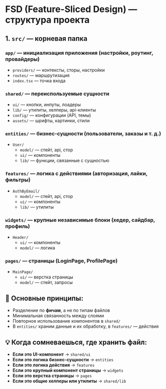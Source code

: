 # FSD (Feature-Sliced Design) — структура проекта

## 1. `src/` — корневая папка

### `app/` — инициализация приложения (настройки, роутинг, провайдеры)
- `providers/` — контексты, сторы, настройки
- `routes/` — маршрутизация
- `index.tsx` — точка входа

### `shared/` — переиспользуемые сущности
- `ui/` — кнопки, инпуты, лоадеры
- `lib/` — утилиты, хелперы, api-клиенты
- `config/` — конфигурации (API, темы)
- `assets/` — шрифты, картинки, стили

### `entities/` — бизнес-сущности (пользователи, заказы и т. д.)
- `User/`
    - `model/` — стейт, api, стор
    - `ui/` — компоненты
    - `lib/` — функции, связанные с сущностью

### `features/` — логика с действиями (авторизация, лайки, фильтры)
- `AuthByEmail/`
    - `model/` — стейт, api, стор
    - `ui/` — компоненты
    - `lib/` — утилиты

### `widgets/` — крупные независимые блоки (хедер, сайдбар, профиль)
- `Header/`
    - `ui/` — компоненты
    - `model/` — логика

### `pages/` — страницы (LoginPage, ProfilePage)
- `MainPage/`
    - `ui/` — верстка страницы
    - `model/` — стейт, запросы

## 🔹 Основные принципы:
- Разделение по **фичам**, а не по типам файлов
- Минимальная связанность между слоями
- Повторное использование компонентов в `shared/`
- В `entities/` храним данные и их обработку, в `features/` — действия

## 💡 Когда сомневаешься, где хранить файл:
- **Если это UI-компонент** → `shared/ui`
- **Если это логика бизнес-сущности** → `entities`
- **Если это логика действия** → `features`
- **Если это крупный компонент страницы** → `widgets`
- **Если это верстка страницы** → `pages`
- **Если это общие хелперы или утилиты** → `shared/lib`

